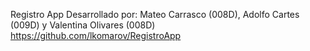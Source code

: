 Registro App
Desarrollado por: Mateo Carrasco (008D), Adolfo Cartes (009D) y Valentina Olivares (008D)
https://github.com/lkomarov/RegistroApp
